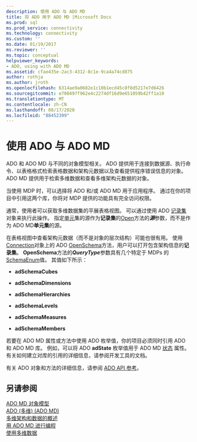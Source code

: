 ```yaml
---
description: 使用 ADO 与 ADO MD
title: 将 ADO 用于 ADO MD |Microsoft Docs
ms.prod: sql
ms.prod_service: connectivity
ms.technology: connectivity
ms.custom: ''
ms.date: 01/19/2017
ms.reviewer: ''
ms.topic: conceptual
helpviewer_keywords:
- ADO, using with ADO MD
ms.assetid: cfae435e-2ac3-4312-8c1e-9ca4a74cd875
author: rothja
ms.author: jroth
ms.openlocfilehash: 6314ae9a0682e1c10b1ecd45c8f8d5217e7d6426
ms.sourcegitcommit: e700497f962e4c2274df16d9e651059b42ff1a10
ms.translationtype: MT
ms.contentlocale: zh-CN
ms.lasthandoff: 08/17/2020
ms.locfileid: "88452399"
---
```

# <a name="using-ado-with-ado-md"></a>使用 ADO 与 ADO MD
ADO 和 ADO MD 与不同的对象模型相关。 ADO 提供用于连接到数据源、执行命令、以表格格式检索表格数据和架构元数据以及查看提供程序错误信息的对象。 ADO MD 提供用于检索多维数据和查看多维架构元数据的对象。  
  
 当使用 MDP 时，可以选择将 ADO 和/或 ADO MD 用于应用程序。 通过在你的项目中引用这两个库，你将对 MDP 提供的功能具有完全访问权限。  
  
 通常，使用者可以获取多维数据集的平展表格视图。 可以通过使用 ADO [记录集](../../../ado/reference/ado-api/recordset-object-ado.md) 对象来执行此操作。 指定[单元](../../../ado/reference/ado-md-api/cellset-object-ado-md.md)集的源作为**记录集**的[Open](../../../ado/reference/ado-api/open-method-ado-recordset.md)方法的***源***参数，而不是作为 ADO MD**单元集**的源。  
  
 在表格视图中查看架构元数据（而不是对象的层次结构）可能也很有用。 使用[Connection](../../../ado/reference/ado-api/connection-object-ado.md)对象上的 ADO [OpenSchema](../../../ado/reference/ado-api/openschema-method.md)方法，用户可以打开包含架构信息的**记录集**。 **OpenSchema**方法的***QueryType***参数具有几个特定于 MDPs 的[SchemaEnum](../../../ado/reference/ado-api/schemaenum.md)值。 其值如下所示：  
  
-   **adSchemaCubes**  
  
-   **adSchemaDimensions**  
  
-   **adSchemaHierarchies**  
  
-   **adSchemaLevels**  
  
-   **adSchemaMeasures**  
  
-   **adSchemaMembers**  
  
 若要在 ADO MD 属性或方法中使用 ADO 枚举值，你的项目必须同时引用 ADO 和 ADO MD 库。 例如，可以将 ADO **adState** 枚举值用于 ADO MD [状态](../../../ado/reference/ado-md-api/state-property-ado-md.md) 属性。 有关如何建立对库的引用的详细信息，请参阅开发工具的文档。  
  
 有关 ADO 对象和方法的详细信息，请参阅 [ADO API 参考](../../../ado/reference/ado-api/ado-api-reference.md)。  
  
## <a name="see-also"></a>另请参阅  
 [ADO MD 对象模型](../../../ado/reference/ado-md-api/ado-md-object-model.md)   
 [ADO (多维)  (ADO MD) ](../../../ado/guide/multidimensional/ado-multidimensional-ado-md.md)   
 [多维架构和数据的概述](../../../ado/guide/multidimensional/overview-of-multidimensional-schemas-and-data.md)   
 [用 ADO MD 进行编程](../../../ado/guide/multidimensional/programming-with-ado-md.md)   
 [使用多维数据](../../../ado/guide/multidimensional/working-with-multidimensional-data.md)
